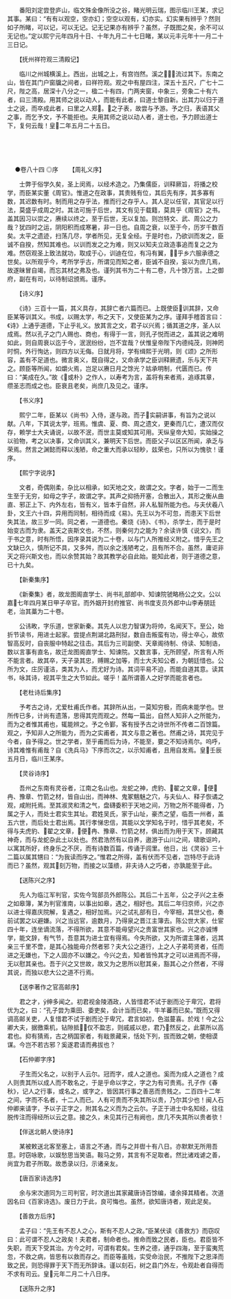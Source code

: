 <!-- { "loadSidebar": true } -->
　　番阳刘定尝登庐山，临文殊金像所没之谷，睹光明云瑞，图示临川王某，求记其事。某曰：“有有以观空，空亦幻；空空以观有，幻亦实。幻实果有辨乎？然则如子所睹，可以记，可以无记。记无记果亦有辨乎？虽然，子既图之矣，余不可以无记也。”定以熙宁元年四月十日、十年九月二十七日睹，某以元丰元年十一月二十三日记。

　　【抚州祥符观三清殿记】

　　临川之州城横溪上。西出，出城之上，有宫岿然。溪之，流过其下。东南之山，皆在其门户窗牖之间者，曰祥符观。观之中有屋四注，深五十五尺，广七十二尺，陛之高，居深十八分之一，楹二十有四，门两夹窗，中象三，旁象二十有六者，曰三清殿。用其师之说以动人，而能有此者，曰道士黎自新。出其力以归于道士之说，而卒成此者，曰里之人郑。之子表，故尝与予游。予之归，表语其父之事，而乞予文，予不能拒也。夫用其师之说以动人者，道士也，予力顾出道士下，复何云哉！皇二年五月二十五日。 
　

　




　

　
●卷八十四
◎序
　　【周礼义序】

　　士弊于俗学久矣，圣上闵焉，以经术造之。乃集儒臣，训释厥旨，将播之校学，而臣某实董《周官》。惟道之在政事，其贵贱有位，其后先有序，其多寡有数，其迟数有时。制而用之存乎法，推而行之存乎人。其人足以任官，其官足以行法，莫盛乎成周之时。其法可施于后世，其文有见于载籍，莫具乎《周官》之书。盖其因习以崇之，赓续以终之，至于后世，无以复加。则岂特文、武、周公之力哉？犹四时之运，阴阳积而成寒暑，非一日也。自周之衰，以至于今，历岁千数百矣。太平之遗迹，扫荡几尽，学者所见，无复全经。于是时也，乃欲训而发之，臣诚不自揆，然知其难也。以训而发之之为难，则又以知夫立政造事追而复之之为难。然窃观圣上致法就功，取成于心，训迪在位，有冯有翼，乎乡六服承德之世矣。以所观乎今，考所学乎古，所谓见而知之者，臣诚不自揆，妄以为庶几焉，故遂昧冒自竭，而忘其材之弗及也。谨列其书为二十有二卷，凡十馀万言。上之御府，副在有司，以待制诏颁焉。谨序。

　　【诗义序】

　　《诗》三百十一篇，其义具存，其辞亡者六篇而已。上既使臣训其辞，又命臣某等训其义。书成，以赐太学，布之天下，又使臣某为之序。谨拜手稽首言曰：《诗》上通乎道德，下止乎礼义。放其言之文，君子以兴焉；循其道之序，圣人以成焉。然以孔子之门人赐也、商也，有得于一言，则孔子悦而进之，盖其说之难明如此，则自周衰以迄于今，泯泯纷纷，岂不宜哉？伏惟皇帝陛下内德纯茂，则神罔时恫，外行恂达，则四方以无侮。日就月将，学有缉熙于光明，则《颂》之所形容，盖有不足道也。微言奥义，既自得之，又命承学之臣训释厥遗，乐与天下共之。顾臣等所闻，如爝火焉，岂足以赓日月之馀光？姑承明制，代匮而已。传曰：“美成在久。”故《或朴》之作人，以寿考为言，盖将有来者焉，追琢其章，缵圣志而成之也。臣衰且老矣，尚庶几及见之。谨序。

　　【书义序】

　　熙宁二年，臣某以《尚书》入侍，遂与政。而子实嗣讲事，有旨为之说以献。八年，下其说太学，班焉。惟虞、夏、商、周之遗文，更秦而几亡，遭汉而仅存，赖学士大夫诵说，以故不泯，而世主莫或知其可用。天纵皇帝大知，实始操之以验物，考之以决事，又命训其义，兼明天下后世。而臣父子以区区所闻，承乏与荣焉。然言之渊懿而释以浅陋，命之重大而承以轻眇，兹荣也，只所以为愧欤！谨序。

　　【熙宁字说序】

　　文者，奇偶刚柔，杂比以相承，如天地之文，故谓之文。字者，始于一二而生生至于无穷，如母之字子，故谓之字。其声之抑扬开塞，合散出入，其形之衡从曲直、邪正上下、内外左右，皆有义，皆本于自然，非人私智所能为也。与夫伏羲八卦，文王六十四，异用而同制，相待而成《易》。先王以为不可忽，而患天下后世失其法，故三岁一同。同之者，一道德也。秦烧《诗》、《书》，杀学士，而于是时始变古而为隶。盖天之丧斯文也，不然，则秦何力之能为？余读许慎《说文》，而于书之意，时有所悟，因序录其说为二十卷，以与门人所推经义附之。惜乎先王之文缺已久，慎所记不具，又多舛，而以余之浅陋考之，且有所不合。虽然，庸讵非天之将兴斯文也，而以余赞其始？故其教学必自此始。能知此者，则于道德之意，已十九矣。

　　【新秦集序】

　　《新秦集》者，故龙图阁直学士、尚书礼部郎中、知谏院虢略杨公之文。公以嘉七年四月某日甲子卒官。而外姻开封府推官、尚书度支员外郎中山李寿朋廷老，治其藁为二十卷。

　　公讳畋，字乐道，世家新秦。其先人以忠力智谋为将帅，名闻天下。至公，始折节读书，用进士起家。尝提点荆湖北路刑狱，数自击叛蛮有功，得士卒心，故侬智高反时，自丧服中特起之往击。其后为三司副使、天章阁待制、侍读、知制诰，数以言事有直名，故迁龙图阁直学士、知谏院。又数言事，无所顾望，所言有人所不能言者。故其卒，天子录其忠，赙赐之加等，而士大夫知公者，为朝廷惜也。公所为文，庄厉谨洁，类其为人，而尤好为诗。其词平易不迫，而能自道其意。读其书，咏其诗，视其平生之大节如此。嗟乎！盖所谓善人之好学而能言者也。

　　【老杜诗后集序】

　　予考古之诗，尤爱杜甫氏作者。其辞所从出，一莫知穷极，而病未能学也。世所传已多，计尚有遗落，思得其完而观之。然每一篇出，自然人知非人之所能为，而为之者惟其甫也，辄能辨之。予之令鄞，客有授予古之诗世所不传者二百馀篇。观之，予知非人之所能为，而为之实甫者，其文与意之著也。然甫之诗，其完见于今者，自予得之。世之学者，至乎甫而后为诗，不能至，要之不知诗焉尔。呜呼，诗其难惟有甫哉？自《洗兵马》下序而次之，以示知甫者，且用自发焉。皇壬辰五月日，临川王某序。

　　【灵谷诗序】

　　吾州之东南有灵谷者，江南之名山也。龙蛇之神，虎豹、翟之文章，便冉、豫章、竹箭之材，皆自山出，而神林、鬼冢魑魅之穴，与夫仙人、释子恢谲之观，咸附托焉。至其淑灵和清之气，盘礴委积于天地之间，万物之所不能得者，乃属之于人，而处士君实生其址。君姓吴氏，家于山址，豪杰之望，临吾一州者，盖五六世，而后处士君出焉。其行孝悌忠信，其能以文学知名于时，惜乎其老矣，不得与夫虎豹、翟之文章，便冉、豫章、竹箭之材，俱出而为用于天下，顾藏其神奇，而与龙蛇杂此土以处也。然君浩然有以自养，遨游于山川之间，啸歌讴吟，以寓其所好，终身乐之不厌，而有诗数百篇，传诵于闾里。他日，出《灵谷》三十二篇以属其甥曰：“为我读而序之。”惟君之所得，盖有伏而不见者，岂特尽于此诗而已？虽然，观其刻万物，而接之以藻缋，非夫诗人之巧者，亦孰能至于此。

　　【送陈兴之序】

　　先人为临江军判官，实佐今驾部员外郎陈公。其后二十五年，公之子兴之主泰之如皋簿，某为判官淮南，以事出如皋，遇之，相好也。其后二年归京师，兴之亦以进士得嘉庆院解，复遇之，相好加焉。兴之试礼部有日，今宰相，其世父也，奏前试罢之以避嫌。兴之当远官，逾数月，乃得泉之晋江主簿去。陈公世大家，仕宦四十年，连坐谪流落，不得所欲，其意不能毋望兴之贵富世其家也。兴之亦诚博学，能文辞，有气节，吾意其为进士宜有得焉。今失所欲，又为所谓主簿者，远其亲三千里不啻，是其心独能毋介然者邪？夫大公之道行，上之人子弟苟贤者，任而进之无嫌也，下之人固亦不以嫌之。今兴之去，知者皆怜其才之可以进焉而不得，无以慰其亲也。吾于兴之又世故，故又为之思所以慰其亲，豁其心之介然者，不得其说，而独以悲大公之道不行焉。

　　【送李著作之官高邮序】

　　君之才，绅多闻之。初君视金陵酒政，人皆惜君不试于剧而沦于卑冗，君将优为之，曰：“孔子尝为乘田、委吏矣，会计当而已矣，牛羊蕃而已矣。”既而又得调高邮关吏，人复惜君不试于剧而沦于卑冗，君言如初，色滋蔓喜。於戏！今之公卿大夫，据徼乘机，钻隙抵，仅不盈志，则戚戚以悲，君乃然反之，此蒙所以高君也。抑有猜焉，古之柄国家者，有戢景藏采，恬处下列，拔而致之朝，使相谟谋。今岂不若古邪？奚遂君请而弗拔也？

　　【石仲卿字序】

　　子生而父名之，以别于人云尔。冠而字，成人之道也。奚而为成人之道也？成人则贵其所以成人而不敢名之，于是乎命以字之，字之为有可贵焉。孔子作《春秋》，记人之行事，或名之，或字之，皆因其行事之善恶而贵贱之。二百四十二年之间，字而不名者，十二人而已。人有可贵而不失其所以贵，乃尔其少也！闽人石仲卿来请字，予以子正字之，附其名之义而为之云尔。子正于进士中名知经，往往脱传注而得经所以云之意。接之久，未见其行己有阙也，庶几不失其所以贵者欤！

　　【伴送北朝人使诗序】

　　某被敕送北客至塞上，语言之不通，而与之并辔十有八日。亦默默无所用吾意。时窃咏歌，以娱愁思当笑语。鞍马之劳，其言有不足取者。然比诸戏谑之善，尚宜为君子所取。故悉录以归，示诸亲友。

　　【唐百家诗选序】

　　余与宋次道同为三司判官，时次道出其家藏唐诗百馀编，诿余择其精者。次道因名曰《百家诗选》。废日力于此，良可悔也。虽然，欲知唐诗者，观此足矣。

　　【善救方后序】

　　孟子曰：“先王有不忍人之心，斯有不忍人之政。”臣某伏读《善救方》而窃叹曰：此可谓不忍人之政矣！夫君者，制命者也。推命而致之民者，臣也。君臣皆不失职，而天下受其治。方今之时，可谓有君矣。生养之德，通乎四海，至于蛮夷荒忽，不救之病，皆思有以救而存之。而臣等虽贱，实受命治民，不推陛下之恩泽而致之民，则恐得罪于天下而无所辞诛。谨以刻石，树之县门外左，令观赴者自得而不求有司云。皇元年二月二十八日序。

　　【送陈升之序】

